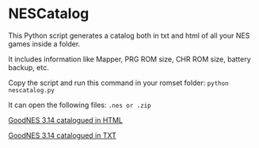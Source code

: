 NESCatalog
=========

This Python script generates a catalog both in txt and html of all your NES games inside a folder.

It includes information like Mapper, PRG ROM size, CHR ROM size, battery backup, etc.

Copy the script and run this command in your romset folder: <code>python nescatalog.py</code> 

It can open the following files: <code>.nes or .zip</code> 

[GoodNES 3.14 catalogued in HTML](http://www.ignaciosanchez.me/nescatalog/nescatalog.htm)

[GoodNES 3.14 catalogued in TXT](http://www.ignaciosanchez.me/nescatalog/nescatalog.txt)
